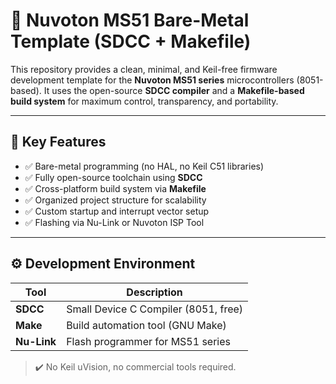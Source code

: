 # 🔧 Nuvoton MS51 Bare-Metal Template (SDCC + Makefile)

This repository provides a clean, minimal, and Keil-free firmware development template for the **Nuvoton MS51 series** microcontrollers (8051-based). It uses the open-source **SDCC compiler** and a **Makefile-based build system** for maximum control, transparency, and portability.

---

## 📌 Key Features

- ✅ Bare-metal programming (no HAL, no Keil C51 libraries)
- ✅ Fully open-source toolchain using **SDCC**
- ✅ Cross-platform build system via **Makefile**
- ✅ Organized project structure for scalability
- ✅ Custom startup and interrupt vector setup
- ✅ Flashing via Nu-Link or Nuvoton ISP Tool

---

## ⚙️ Development Environment

| Tool       | Description                          |
|------------|--------------------------------------|
| **SDCC**   | Small Device C Compiler (8051, free) |
| **Make**   | Build automation tool (GNU Make)     |
| **Nu-Link**| Flash programmer for MS51 series     |

> ✔️ No Keil uVision, no commercial tools required.


